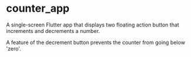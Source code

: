 # counter_app

A single-screen Flutter app that displays two floating action button that increments and decrements 
a number.

A feature of the decrement button prevents the counter from going below 'zero'.

